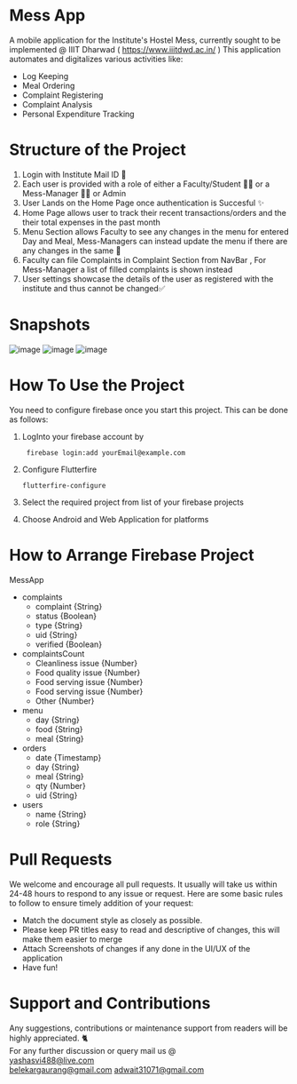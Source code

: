 # Mess App

A mobile application for the Institute's Hostel Mess, currently sought to be implemented @ IIIT Dharwad ( https://www.iiitdwd.ac.in/ )
This application automates and digitalizes various activities like:
- Log Keeping
- Meal Ordering
- Complaint Registering
- Complaint Analysis
- Personal Expenditure Tracking

# Structure of the Project
1. Login with Institute Mail ID 🏫
2. Each user is provided with a role of either a Faculty/Student 👨‍🏫 or a Mess-Manager 👩‍🍳 or Admin
3. User Lands on the Home Page once authentication is Succesful ✨
4. Home Page allows user to track their recent transactions/orders and the their total expenses in the past month
5. Menu Section allows Faculty to see any changes in the menu for entered Day and Meal, Mess-Managers can instead update the menu if there are any changes in the same 🍲
6. Faculty can file Complaints in Complaint Section from NavBar , For Mess-Manager a list of filled complaints is shown instead
7. User settings showcase the details of the user as registered with the institute and thus cannot be changed✅

# Snapshots
![image](https://github.com/Yashi11/Mess-Application--IIIT-Dharwad/assets/73705143/5cb7f24c-9890-42d2-b91c-dafe7e67daa4)
![image](https://github.com/Yashi11/Mess-Application--IIIT-Dharwad/assets/73705143/ab44837f-4d72-43b1-a028-5836446a77f0)
![image](https://github.com/Yashi11/Mess-Application--IIIT-Dharwad/assets/73705143/d6372093-5352-4134-9114-d468fd5a2327)


# How To Use the Project
You need to configure firebase once you start this project. This can be done as follows:
1. LogInto your firebase account by 
            
        firebase login:add yourEmail@example.com
2. Configure Flutterfire 
  
       flutterfire-configure
3. Select the required project from list of your firebase projects
4. Choose Android and Web Application for platforms

# How to Arrange Firebase Project

MessApp
   - complaints
      - complaint {String}
      - status {Boolean}
      - type {String}
      - uid {String}
      - verified {Boolean}
   - complaintsCount
      - Cleanliness issue {Number}
      - Food quality issue {Number}
      - Food serving issue {Number}
      - Food serving issue {Number}
      - Other {Number}
   - menu
      - day {String}
      - food {String}
      - meal {String}
   - orders
      - date {Timestamp}
      - day {String}
      - meal {String}
      - qty {Number}
      - uid {String}
   - users
      - name {String}
      - role {String}
   

# Pull Requests
We welcome and encourage all pull requests. It usually will take us within 24-48 hours to respond to any issue or request. Here are some basic rules to follow to ensure timely addition of your request:

   - Match the document style as closely as possible.
   - Please keep PR titles easy to read and descriptive of changes, this will make them easier to merge
   - Attach Screenshots of changes if any done in the UI/UX of the application
   - Have fun!


# Support and Contributions
Any suggestions, contributions or maintenance support from readers will be highly appreciated. 🐈
\
For any further discussion or query mail us @ \
yashasvi488@live.com \
belekargaurang@gmail.com
adwait31071@gmail.com 

